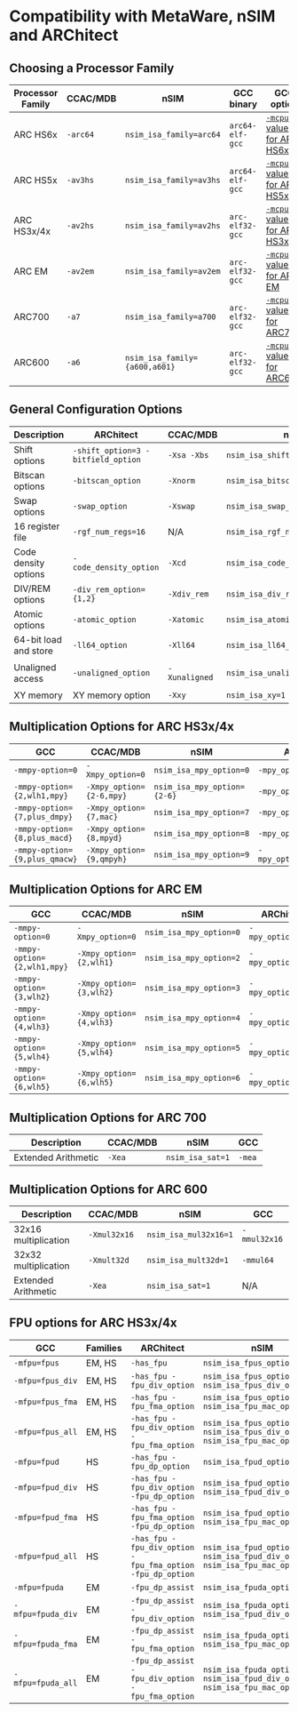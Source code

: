 # Compatibility with MetaWare, nSIM and ARChitect

## Choosing a Processor Family

| Processor Family | CCAC/MDB | nSIM                          | GCC binary      | GCC option                                                                                           |
|------------------|----------|-------------------------------|-----------------|------------------------------------------------------------------------------------------------------|
| ARC HS6x         | `-arc64` | `nsim_isa_family=arc64`       | `arc64-elf-gcc` | [`-mcpu=` values for ARC HS6x](./target-options.md#arcv3-toolchain)                                  |
| ARC HS5x         | `-av3hs` | `nsim_isa_family=av3hs`       | `arc64-elf-gcc` | [`-mcpu=` values for ARC HS5x](./target-options.md#arcv3-toolchain)                                  |
| ARC HS3x/4x      | `-av2hs` | `nsim_isa_family=av2hs`       | `arc-elf32-gcc` | [`-mcpu=` values for ARC HS3x/4x](./target-options.md#values-of-mcpu-for-arc-hs3x-and-hs4x-families) |
| ARC EM           | `-av2em` | `nsim_isa_family=av2em`       | `arc-elf32-gcc` | [`-mcpu=` values for ARC EM](./target-options.md#values-of--mcpu-for-arc-em-family)                  |
| ARC700           | `-a7`    | `nsim_isa_family=a700`        | `arc-elf32-gcc` | [`-mcpu=` values for ARC700](./target-options.md#values-of--mcpu-for-arc-600-and-700-families)       |
| ARC600           | `-a6`    | `nsim_isa_family={a600,a601}` | `arc-elf32-gcc` | [`-mcpu=` values for ARC600](./target-options.md#values-of--mcpu-for-arc-600-and-700-families)       |

## General Configuration Options

| Description           | ARChitect                          | CCAC/MDB      | nSIM                             | GCC                  |
|-----------------------|------------------------------------|---------------|----------------------------------|----------------------|
| Shift options         | `-shift_option=3 -bitfield_option` | `-Xsa -Xbs`   | `nsim_isa_shift_option=3`        | `-mbarrel-shifter`   |
| Bitscan options       | `-bitscan_option`                  | `-Xnorm`      | `nsim_isa_bitscan_option=1`      | `-mnorm`             |
| Swap options          | `-swap_option`                     | `-Xswap`      | `nsim_isa_swap_option=1`         | `-mswap`             |
| 16 register file      | `-rgf_num_regs=16`                 | N/A           | `nsim_isa_rgf_num_regs=16`       | `-rf16`              |
| Code density options  | `-code_density_option`             | `-Xcd`        | `nsim_isa_code_density_option=2` | `-mcode-density`     |
| DIV/REM options       | `-div_rem_option={1,2}`            | `-Xdiv_rem`   | `nsim_isa_div_rem_option={1,2}`  | `-mdiv-rem`          |
| Atomic options        | `-atomic_option`                   | `-Xatomic`    | `nsim_isa_atomic_option=1`       | `-matomic`           |
| 64-bit load and store | `-ll64_option`                     | `-Xll64`      | `nsim_isa_ll64_option=64`        | `-mll64`             |
| Unaligned access      | `-unaligned_option`                | `-Xunaligned` | `nsim_isa_unaligned_option=1`    | `-munaligned-access` |
| XY memory             | XY memory option                   | `-Xxy`        | `nsim_isa_xy=1`                  | `-mxy`               |

## Multiplication Options for ARC HS3x/4x

| GCC                           | CCAC/MDB                 | nSIM                        | ARChitect                |
|-------------------------------|--------------------------|-----------------------------|--------------------------|
| `-mmpy-option=0`              | `-Xmpy_option=0`         | `nsim_isa_mpy_option=0`     | `-mpy_option=none`       |
| `-mmpy-option={2,wlh1,mpy}`   | `-Xmpy_option={2-6,mpy}` | `nsim_isa_mpy_option={2-6}` | `-mpy_option=mpy`        |
| `-mmpy-option={7,plus_dmpy}`  | `-Xmpy_option={7,mac}`   | `nsim_isa_mpy_option=7`     | `-mpy_option=plus_dmpy`  |
| `-mmpy-option={8,plus_macd}`  | `-Xmpy_option={8,mpyd}`  | `nsim_isa_mpy_option=8`     | `-mpy_option=plus_macd`  |
| `-mmpy-option={9,plus_qmacw}` | `-Xmpy_option={9,qmpyh}` | `nsim_isa_mpy_option=9`     | `-mpy_option=plus_qmacw` |

## Multiplication Options for ARC EM

| GCC                         | CCAC/MDB                | nSIM                    | ARChitect          |
|-----------------------------|-------------------------|-------------------------|--------------------|
| `-mmpy-option=0`            | `-Xmpy_option=0`        | `nsim_isa_mpy_option=0` | `-mpy_option=none` |
| `-mmpy-option={2,wlh1,mpy}` | `-Xmpy_option={2,wlh1}` | `nsim_isa_mpy_option=2` | `-mpy_option=wlh1` |
| `-mmpy-option={3,wlh2}`     | `-Xmpy_option={3,wlh2}` | `nsim_isa_mpy_option=3` | `-mpy_option=wlh2` |
| `-mmpy-option={4,wlh3}`     | `-Xmpy_option={4,wlh3}` | `nsim_isa_mpy_option=4` | `-mpy_option=wlh3` |
| `-mmpy-option={5,wlh4}`     | `-Xmpy_option={5,wlh4}` | `nsim_isa_mpy_option=5` | `-mpy_option=wlh4` |
| `-mmpy-option={6,wlh5}`     | `-Xmpy_option={6,wlh5}` | `nsim_isa_mpy_option=6` | `-mpy_option=wlh5` |

## Multiplication Options for ARC 700

| Description         | CCAC/MDB | nSIM             | GCC    |
|---------------------|----------|------------------|--------|
| Extended Arithmetic | `-Xea`   | `nsim_isa_sat=1` | `-mea` |

## Multiplication Options for ARC 600

| Description          | CCAC/MDB     | nSIM                  | GCC          |
|----------------------|--------------|-----------------------|--------------|
| 32x16 multiplication | `-Xmul32x16` | `nsim_isa_mul32x16=1` | `-mmul32x16` |
| 32x32 multiplication | `-Xmult32d`  | `nsim_isa_mult32d=1`  | `-mmul64`    |
| Extended Arithmetic  | `-Xea`       | `nsim_isa_sat=1`      | N/A          |

## FPU options for ARC HS3x/4x

| GCC               | Families | ARChitect                                                 | nSIM                                                                           | CCAC/MDB                       |
|-------------------|----------|-----------------------------------------------------------|--------------------------------------------------------------------------------|--------------------------------|
| `-mfpu=fpus`      | EM, HS   | `-has_fpu`                                                | `nsim_isa_fpus_option=1`                                                       | `-Xfpus`                       |
| `-mfpu=fpus_div`  | EM, HS   | `-has_fpu -fpu_div_option`                                | `nsim_isa_fpus_option=1 nsim_isa_fpus_div_option=1`                            | `-Xfpus -Xfpus_div`            |
| `-mfpu=fpus_fma`  | EM, HS   | `-has_fpu -fpu_fma_option`                                | `nsim_isa_fpus_option=1 nsim_isa_fpu_mac_option=1`                             | `-Xfpus -Xfpu_mac`             |
| `-mfpu=fpus_all`  | EM, HS   | `-has_fpu -fpu_div_option -fpu_fma_option`                | `nsim_isa_fpus_option=1 nsim_isa_fpus_div_option=1 nsim_isa_fpu_mac_option=1`  | `-Xfpus -Xfpus_div -Xfpu_mac`  |
| `-mfpu=fpud`      | HS       | `-has_fpu -fpu_dp_option`                                 | `nsim_isa_fpud_option=1`                                                       | `-Xfpud`                       |
| `-mfpu=fpud_div`  | HS       | `-has_fpu -fpu_div_option -fpu_dp_option`                 | `nsim_isa_fpud_option=1 nsim_isa_fpud_div_option=1`                            | `-Xfpud -Xfpud_div`            |
| `-mfpu=fpud_fma`  | HS       | `-has_fpu -fpu_fma_option -fpu_dp_option`                 | `nsim_isa_fpud_option=1 nsim_isa_fpu_mac_option=1`                             | `-Xfpud -Xfpu_mac`             |
| `-mfpu=fpud_all`  | HS       | `-has_fpu -fpu_div_option -fpu_fma_option -fpu_dp_option` | `nsim_isa_fpud_option=1 nsim_isa_fpud_div_option=1 nsim_isa_fpu_mac_option=1`  | `-Xfpud -Xfpud_div -Xfpu_mac`  |
| `-mfpu=fpuda`     | EM       | `-fpu_dp_assist`                                          | `nsim_isa_fpuda_option=1`                                                      | `-Xfpuda`                      |
| `-mfpu=fpuda_div` | EM       | `-fpu_dp_assist -fpu_div_option`                          | `nsim_isa_fpuda_option=1 nsim_isa_fpud_div_option=1`                           | `-Xfpuda -Xfpus_div`           |
| `-mfpu=fpuda_fma` | EM       | `-fpu_dp_assist -fpu_fma_option`                          | `nsim_isa_fpuda_option=1 nsim_isa_fpu_mac_option=1`                            | `-Xfpuda -Xfpu_mac`            |
| `-mfpu=fpuda_all` | EM       | `-fpu_dp_assist -fpu_div_option -fpu_fma_option`          | `nsim_isa_fpuda_option=1 nsim_isa_fpud_div_option=1 nsim_isa_fpu_mac_option=1` | `-Xfpuda -Xfpus_div -Xfpu_mac` |
